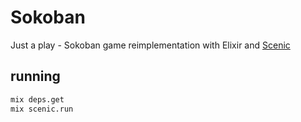 # Sokoban

Just a play - Sokoban game reimplementation with Elixir and [Scenic](https://github.com/ScenicFramework/scenic)

## running

```bash
mix deps.get
mix scenic.run
```
